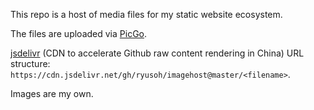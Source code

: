 This repo is a host of media files for my static website ecosystem.

The files are uploaded via [PicGo](https://picgo.github.io/PicGo-Doc/en/guide/#picgo-is-here).

[jsdelivr](https://www.jsdelivr.com) (CDN to accelerate Github raw content rendering in China) URL structure: `https://cdn.jsdelivr.net/gh/ryusoh/imagehost@master/<filename>`.

Images are my own.
